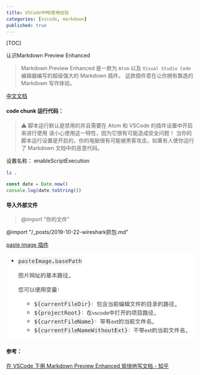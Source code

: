 ```yaml
---
title: VSCode中MD使用经验
categories: [vscode, markdown]
published: true
---
```


[TOC]

认识Markdown Preview Enhanced
> Markdown Preview Enhanced 是一款为 `Atom` 以及 `Visual Studio Code` 编辑器编写的超级强大的 Markdown 插件。 这款插件意在让你拥有飘逸的 Markdown 写作体验。

[中文文档](https://shd101wyy.github.io/markdown-preview-enhanced/#/zh-cn/)

#### code chunk 运行代码：
> ⚠️ 脚本运行默认是禁用的并且需要在 Atom 和 VSCode 的插件设置中开启来进行使用
请小心使用这一特性，因为它很有可能造成安全问题！ 当你的脚本运行设置是开启的，你的电脑很有可能被黑客攻击，如果有人使你运行了 Markdown 文档中的恶意代码。

设置名称： enableScriptExecution

```bash {}
ls .
```

```javascript {cmd="node"}
const date = Date.now()
console.log(date.toString())
```
#### 导入外部文件
> @import "你的文件"

@import "/_posts/2019-10-22-wireshark抓包.md"


[paste image 插件](https://marketplace.visualstudio.com/items?itemName=mushan.vscode-paste-image)

![](/images/blog/2020-04-27-VSCode中MD使用经验/2020-04-27-16-54-55.png)

#### 参考：

[在 VSCode 下用 Markdown Preview Enhanced 愉快地写文档 - 知乎](https://zhuanlan.zhihu.com/p/56699805)